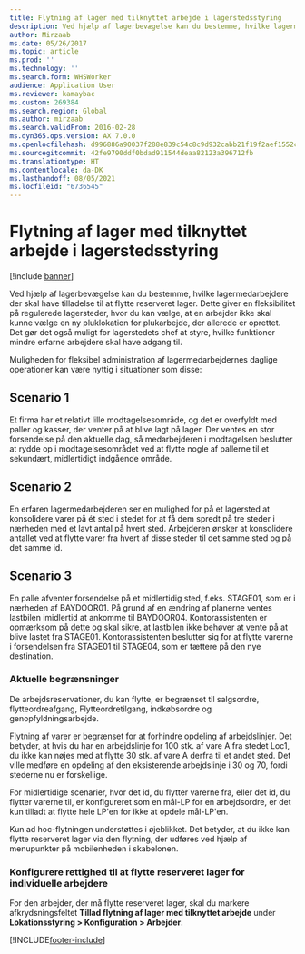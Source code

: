```yaml
---
title: Flytning af lager med tilknyttet arbejde i lagerstedsstyring
description: Ved hjælp af lagerbevægelse kan du bestemme, hvilke lagermedarbejdere der skal have tilladelse til at flytte reserveret lager.
author: Mirzaab
ms.date: 05/26/2017
ms.topic: article
ms.prod: ''
ms.technology: ''
ms.search.form: WHSWorker
audience: Application User
ms.reviewer: kamaybac
ms.custom: 269384
ms.search.region: Global
ms.author: mirzaab
ms.search.validFrom: 2016-02-28
ms.dyn365.ops.version: AX 7.0.0
ms.openlocfilehash: d996886a90037f288e839c54c8c9d932cabb21f19f2aef1552ca82b192c96a51
ms.sourcegitcommit: 42fe9790ddf0bdad911544deaa82123a396712fb
ms.translationtype: HT
ms.contentlocale: da-DK
ms.lasthandoff: 08/05/2021
ms.locfileid: "6736545"
---
```

# <a name="movement-of-inventory-with-associated-work-in-warehouse-management"></a>Flytning af lager med tilknyttet arbejde i lagerstedsstyring

[!include [banner](../includes/banner.md)]

Ved hjælp af lagerbevægelse kan du bestemme, hvilke lagermedarbejdere der skal have tilladelse til at flytte reserveret lager. Dette giver en fleksibilitet på regulerede lagersteder, hvor du kan vælge, at en arbejder ikke skal kunne vælge en ny pluklokation for plukarbejde, der allerede er oprettet. Det gør det også muligt for lagerstedets chef at styre, hvilke funktioner mindre erfarne arbejdere skal have adgang til.

Muligheden for fleksibel administration af lagermedarbejdernes daglige operationer kan være nyttig i situationer som disse:

## <a name="scenario-1"></a>Scenario 1

Et firma har et relativt lille modtagelsesområde, og det er overfyldt med paller og kasser, der venter på at blive lagt på lager. Der ventes en stor forsendelse på den aktuelle dag, så medarbejderen i modtagelsen beslutter at rydde op i modtagelsesområdet ved at flytte nogle af pallerne til et sekundært, midlertidigt indgående område.

## <a name="scenario-2"></a>Scenario 2

En erfaren lagermedarbejderen ser en mulighed for på et lagersted at konsolidere varer på ét sted i stedet for at få dem spredt på tre steder i nærheden med et lavt antal på hvert sted. Arbejderen ønsker at konsolidere antallet ved at flytte varer fra hvert af disse steder til det samme sted og på det samme id.

## <a name="scenario-3"></a>Scenario 3

En palle afventer forsendelse på et midlertidig sted, f.eks. STAGE01, som er i nærheden af BAYDOOR01. På grund af en ændring af planerne ventes lastbilen imidlertid at ankomme til BAYDOOR04. Kontorassistenten er opmærksom på dette og skal sikre, at lastbilen ikke behøver at vente på at blive lastet fra STAGE01. Kontorassistenten beslutter sig for at flytte varerne i forsendelsen fra STAGE01 til STAGE04, som er tættere på den nye destination.

### <a name="current-limitations"></a>Aktuelle begrænsninger

De arbejdsreservationer, du kan flytte, er begrænset til salgsordre, flytteordreafgang, Flytteordretilgang, indkøbsordre og genopfyldningsarbejde.

Flytning af varer er begrænset for at forhindre opdeling af arbejdslinjer. Det betyder, at hvis du har en arbejdslinje for 100 stk. af vare A fra stedet Loc1, du ikke kan nøjes med at flytte 30 stk. af vare A derfra til et andet sted. Det ville medføre en opdeling af den eksisterende arbejdslinje i 30 og 70, fordi stederne nu er forskellige.

For midlertidige scenarier, hvor det id, du flytter varerne fra, eller det id, du flytter varerne til, er konfigureret som en mål-LP for en arbejdsordre, er det kun tilladt at flytte hele LP'en for ikke at opdele mål-LP'en.

Kun ad hoc-flytningen understøttes i øjeblikket. Det betyder, at du ikke kan flytte reserveret lager via den flytning, der udføres ved hjælp af menupunkter på mobilenheden i skabelonen.

### <a name="set-up-permission-to-move-reserved-inventory-for-individual-workers"></a>Konfigurere rettighed til at flytte reserveret lager for individuelle arbejdere

For den arbejder, der må flytte reserveret lager, skal du markere afkrydsningsfeltet **Tillad flytning af lager med tilknyttet arbejde** under **Lokationsstyring \> Konfiguration \> Arbejder**.  

[!INCLUDE[footer-include](../../includes/footer-banner.md)]
